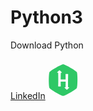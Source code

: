 <h1>Python3</h1>
<p>Download Python</p>
<a href="https://www.python.org/ftp/python/3.10.1/python-3.10.1-amd64.exe"></a>
<a href="https://www.linkedin.com/in/naveen-m-it/">LinkedIn</a><svg height="64" width="64" xmlns="http://www.w3.org/2000/svg" viewBox="-1 -1 582 486.999"><path d="M-1-1h582v402H-1z" fill="none"/><path d="M454.843 141.001c-13.019-22.417-172.832-115-198.859-115-26.019 0-185.895 92.351-198.84 115-12.947 22.649-13.019 207.358 0 230.009 13.018 22.639 172.839 114.989 198.84 114.989 26 0 185.841-92.466 198.851-114.999 13.007-22.533 13.016-207.583.008-229.999zM309.862 398.15c-3.559 0-36.756-32.137-34.141-34.762.781-.78 5.625-1.328 15.768-1.644 0-23.564.53-61.622.844-77.553.038-1.814-.395-3.081-.395-5.256h-71.812c0 6.379-.412 32.523 1.232 65.479.205 4.078-1.42 5.353-5.158 5.335-9.102-.025-18.211-.099-27.321-.071-3.683.009-5.274-1.374-5.157-5.488.826-30.043 2.66-75.488-.134-191.07v-2.849c-8.688-.314-14.717-.862-15.508-1.652-2.624-2.624 31.032-34.76 34.581-34.76 3.558 0 36.989 32.145 34.383 34.76-.782.781-7.098 1.338-15.067 1.652v2.84c-2.174 23.135-1.823 71.506-2.362 94.686h72.107c0-4.089.351-31.212-1.077-75.145-.091-3.047.853-4.646 3.781-4.672 9.945-.072 19.9-.117 29.855-.055 3.108.019 4.105 1.546 4.043 4.834-3.28 171.861-.594 159.867-.594 188.975 7.97.315 15.112.864 15.895 1.655 2.588 2.615-30.205 34.761-33.763 34.761z" fill="#2ec866"/></svg>